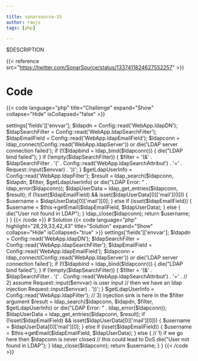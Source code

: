 ```yaml
---

title: sonarsource-15
author: raxjs
tags: [php]

---
```


$DESCRIPTION

<!--more-->
{{< reference src="https://twitter.com/SonarSource/status/1337411824627552257" >}}

# Code
{{< code language="php"  title="Challenge" expand="Show" collapse="Hide" isCollapsed="false" >}}
<?php
use Illuminate\Routing\Controller;
use Illuminate\Http\Response;
use Illuminate\Support\Facades\Request;
class Authenticate{
    private function getEmail($email_field, $user_data) {
        foreach($email_field as $field) {
            if (isset($user_data[0][$field][0])) {
                return $user_data[0][$field][0];
            }
        }
        return NULL;
    }
    public function findUsername() {
        $envvar = $this->settings['fields']['envvar'];
        $ldapdn = Config::read('WebApp.ldapDN');
        $ldapSearchFilter = Config::read('WebApp.ldapSearchFilter');
        $ldapEmailField = Config::read('WebApp.ldapEmailField');
        $ldapconn = ldap_connect(Config::read('WebApp.ldapServer')) 
            or die('LDAP server connection failed');
        if (!($ldapbind = ldap_bind($ldapconn))) {
            die("LDAP bind failed");
        }
        if (!empty($ldapSearchFilter)) {
            $filter = '(&' . $ldapSearchFilter . '(' .
            Config::read('WebApp.ldapSearchAttribut') . '=' .
            Request::input($envvar) . '))';
        }
        $getLdapUserInfo = Config::read('WebApp.ldapFilter');
        $result = ldap_search($ldapconn, $ldapdn, $filter, $getLdapUserInfo)
            or die("LDAP Error: " . ldap_error($ldapconn));
        $ldapUserData = ldap_get_entries($ldapconn, $result);
        if (!isset($ldapEmailField) && isset($ldapUserData[0]['mail'][0])) {
            $username = $ldapUserData[0]['mail'][0];
        } else if (isset($ldapEmailField)) {
            $username = $this->getEmail($ldapEmailField, $ldapUserData);
        } else {
            die("User not found in LDAP");
        }
        ldap_close($ldapconn);
        return $username;
    }
}

{{< /code >}}

# Solution
{{< code language="php" highlight="28,29,33,42,43" title="Solution" expand="Show" collapse="Hide" isCollapsed="true" >}}
<?php
use Illuminate\Routing\Controller;
use Illuminate\Http\Response;
use Illuminate\Support\Facades\Request;
class Authenticate{
    private function getEmail($email_field, $user_data) {
        foreach($email_field as $field) {
            if (isset($user_data[0][$field][0])) {
                return $user_data[0][$field][0];
            }
        }
        return NULL;
    }
    public function findUsername() {
        $envvar = $this->settings['fields']['envvar'];
        $ldapdn = Config::read('WebApp.ldapDN');
        $ldapSearchFilter = Config::read('WebApp.ldapSearchFilter');
        $ldapEmailField = Config::read('WebApp.ldapEmailField');
        $ldapconn = ldap_connect(Config::read('WebApp.ldapServer')) 
            or die('LDAP server connection failed');
        if (!($ldapbind = ldap_bind($ldapconn))) {
            die("LDAP bind failed");
        }
        if (!empty($ldapSearchFilter)) {
            $filter = '(&' . $ldapSearchFilter . '(' .
            Config::read('WebApp.ldapSearchAttribut') . '=' .
                    // 2) assume Request::input($envvar) is user input
                    //    then we have an ldap injection
            Request::input($envvar) . '))';
        }
        $getLdapUserInfo = Config::read('WebApp.ldapFilter');
        // 3) injection sink is here in the $filter argument
        $result = ldap_search($ldapconn, $ldapdn, $filter, $getLdapUserInfo)
            or die("LDAP Error: " . ldap_error($ldapconn));
        $ldapUserData = ldap_get_entries($ldapconn, $result);
        if (!isset($ldapEmailField) && isset($ldapUserData[0]['mail'][0])) {
            $username = $ldapUserData[0]['mail'][0];
        } else if (isset($ldapEmailField)) {
            $username = $this->getEmail($ldapEmailField, $ldapUserData);
        } else {
            // 1) if we go here then $ldapconn is never closed
            //    this could lead to DoS
            die("User not found in LDAP");
        }
        ldap_close($ldapconn);
        return $username;
    }
}



{{< /code >}}
